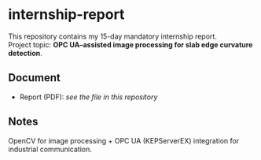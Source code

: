 # internship-report
This repository contains my 15-day mandatory internship report.  
Project topic: **OPC UA–assisted image processing for slab edge curvature detection**.

## Document
- Report (PDF): *see the file in this repository*

## Notes
OpenCV for image processing + OPC UA (KEPServerEX) integration for industrial communication.
